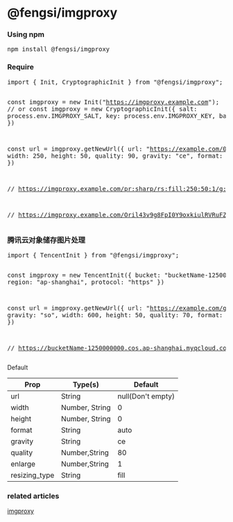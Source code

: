 # @fengsi/imgproxy

<h3>Using npm</h3>
<pre>npm install @fengsi/imgproxy</pre>

<h3>Require</h3>
<pre>
import { Init, CryptographicInit } from "@fengsi/imgproxy";

const imgproxy =  new Init("https://imgproxy.example.com");
// or
const imgproxy =  new CryptographicInit({
  salt: process.env.IMGPROXY_SALT,
  key: process.env.IMGPROXY_KEY,
  baseUrl: "https://imgproxy.example.com"
})

const url = imgproxy.getNewUrl({
  url: "https://example.com/01.jpg",
  width: 250,
  height: 50,
  quality: 90,
  gravity: "ce",
  format: "webp"
})

// https://imgproxy.example.com/pr:sharp/rs:fill:250:50:1/g:ce/q:90/LzAxLmpwZw.webp

// https://imgproxy.example.com/Oril43v9g8FpI0Y9oxkiulRVRuFZGlxehZ6_AD2Q-v0/rs:fill:250:50:1/g:ce/q:90/LzAxLmpwZw.webp
</pre>

<h3>腾讯云对象储存图片处理</h3>
<pre>
import { TencentInit } from "@fengsi/imgproxy";

const imgproxy =  new TencentInit({
  bucket: "bucketName-1250000000",
  region: "ap-shanghai",
  protocol: "https"
})

const url = imgproxy.getNewUrl({
  url: "https://example.com/gf/YYJdslldjjd.jpg",
  gravity: "so",
  width: 600,
  height: 50,
  quality: 70,
  format: "webp"
})

// https://bucketName-1250000000.cos.ap-shanghai.myqcloud.com/gf/YYJdslldjjd.jpg?imageMogr2/crop/600x50/gravity/south/quality/70/format/webp
</pre>

<p>Default</p>
<table>
    <thead>
        <tr>
            <th>Prop</th>
            <th>Type(s)</th>
            <th>Default</th>
        </tr>
    </thead>
    <tbody>
        <tr>
            <td>url</td>
            <td>String</td>
            <td>null(Don't empty)</td>
        </tr>
        <tr>
            <td>width</td>
            <td>Number, String</td>
            <td>0</td>
        </tr>
        <tr>
            <td>height</td>
            <td>Number, String</td>
            <td>0</td>
        </tr>
        <tr>
            <td>format</td>
            <td>String</td>
            <td>auto</td>
        </tr>
        <tr>
            <td>gravity</td>
            <td>String</td>
            <td>ce</td>
        </tr>
        <tr>
            <td>quality</td>
            <td>Number,String</td>
            <td>80</td>
        </tr>
        <tr>
            <td>enlarge</td>
            <td>Number,String</td>
            <td>1</td>
        </tr>
        <tr>
            <td>resizing_type</td>
            <td>String</td>
            <td>fill</td>
        </tr>
    </tbody>
</table>

<h3>related articles</h3>
<a href="https://docs.imgproxy.net/#/generating_the_url_basic?id=format-definition">imgproxy</a>
